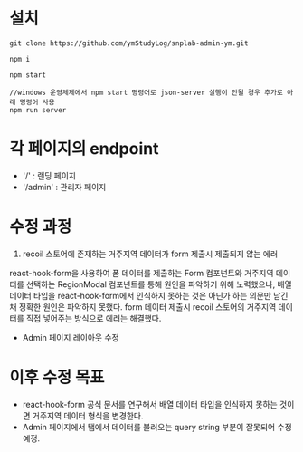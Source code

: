# 설치

```
git clone https://github.com/ymStudyLog/snplab-admin-ym.git

npm i

npm start 

//windows 운영체제에서 npm start 명령어로 json-server 실행이 안될 경우 추가로 아래 명령어 사용
npm run server 

```

# 각 페이지의 endpoint

- '/' : 랜딩 페이지
- '/admin' : 관리자 페이지

# 수정 과정

1. recoil 스토어에 존재하는 거주지역 데이터가 form 제출시 제출되지 않는 에러 

react-hook-form을 사용하여 폼 데이터를 제출하는 Form 컴포넌트와 거주지역 데이터를 선택하는 RegionModal 컴포넌트를 통해 원인을 파악하기 위해 노력했으나, 배열 데이터 타입을 react-hook-form에서 인식하지 못하는 것은 아닌가 하는 의문만 남긴채 정확한 원인은 파악하지 못했다. form 데이터 제출시 recoil 스토어의 거주지역 데이터를 직접 넣어주는 방식으로 에러는 해결했다.
 
- Admin 페이지 레이아웃 수정

# 이후 수정 목표

- react-hook-form 공식 문서를 연구해서 배열 데이터 타입을 인식하지 못하는 것이면 거주지역 데이터 형식을 변경한다.
- Admin 페이지에서 탭에서 데이터를 불러오는 query string 부분이 잘못되어 수정 예정.
